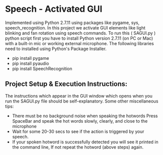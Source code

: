 # Speech - Activated GUI
Implemented using Python 2.7.11 using packages like pygame, sys, speech_recognition.
 In this project we activate GUI elements like light blinking and fan rotation using speech commands. To run this ( SAGUI.py ) python script first you have to install Python version 2.7.11 (on PC or Mac) with a built-in mic or working external microphone. The following libraries need to installed using Python's Package Installer.
- pip install pygame
- pip install pyaudio
- pip install SpeechRecognition

## Project Setup & Execution Instructions:
The instructions which appear in the GUI window which opens when you run the SAGUI.py file should be self-explanatory. Some other miscellaneous tips:
- There must be no background noise when speaking the hotwords
Press SpaceBar and speak the hot words slowly, clearly, and close to the microphone
- Wait for some 20-30 secs to see if the action is triggered by your speech.
- If your spoken hotword is successfully detected you will see it printed in the command line, If not repeat the hotword (above steps) again.
